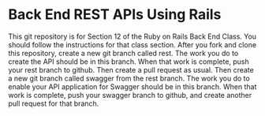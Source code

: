 # Back End REST APIs Using Rails

This git repository is for Section 12 of the Ruby on Rails Back End Class.  You should follow the instructions for
that class section.  After you fork and clone this repository, create a new git branch called rest.  The work
you do to create the API should be in this branch.  When that work is complete, push your rest branch to github.
Then create a pull request as usual.
Then create a new git branch called swagger from the rest branch.  The work you do to enable your API application for Swagger should
be in this branch.  When that work is complete, push your swagger branch to github, and create another pull request for that branch.
